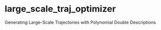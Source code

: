 # large_scale_traj_optimizer
Generating Large-Scale Trajectories with Polynomial Double Descriptions
